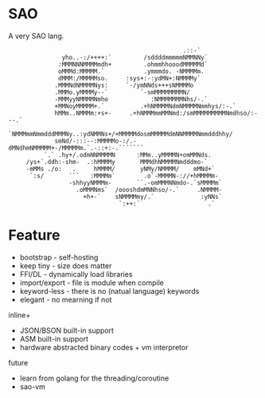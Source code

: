 # SAO

A very SAO lang.

```
                                                 .::-`                          
               yho..-:/++++:`         /sddddmmmmmNMMNNy`                        
              :MMMNNNMMMMmdh+         .ohmmhhooodMMMMMd`                        
              oMMMd:MMMMM.`           .ymmmdo. -NMMMMm.                         
              dMMM:/MMMMMso.     :sys+:-:ydMN+:NMMMMy`                          
             .MMMNdNMMMMNys:     `-/ymNNds+++sNMMMMo                            
             .MMMo.yMMMMy--`         `-smMMMMMMMMN/                             
             -MMMyyNMMMMNmho            :NMMMMMMMNhs/-.`                        
             +MMNoyMMMMM+.`          .+hNMMMMNdmNMMMMNmmhys/:-.`                
             hMMm..NMMMm:+s+-     .+hNMMMmmMMNmd:/smMMMMMMMMMNmdhso/:---.`      
            `NMMMmmNmmdddMMMNy..:ydNMMNs+/+MMMMMdosmMMMMMdmNNMMMMNmmdddhhy/     
             smNd/-:::--:MMMMMo-:/.-dMNdhmNMMMMM+-/MMMMMm.`.-::+:-.```````      
          `.` .hy+/.odmNNMMMMN      :MMm..yMMMMN+omMMNds.                       
     /ys+`.ddh:-shm-  .:hMMMMy       MMMdhNMMMMNmdddmo-`                        
     -mMMs ./o:   .     hMMMM/       yNMy/NMMMM/    mMNd+`                      
      `:s/       ```   :MMMMm`        .o`-MMMMN-://+hMMMMm-                     
                 -shhyyNMMMm-       ``.-omMMMNNmdo-.`sMMMMm`                    
                   .oMMMNms`  /oooshdmMNNhso/-.`     .NMMMM-                    
                     +h+-`    sNMMMMmy/.`             :yNNs`                    
                               `:++:`                   .`                      
```

# Feature

* bootstrap - self-hosting
* keep tiny - size does matter
* FFI/DL - dynamically load libraries
* import/export - file is module when compile
* keyword-less - there is no (natual language) keywords
* elegant - no mearning if not

inline+

* JSON/BSON built-in support
* ASM built-in support
* hardware abstracted binary codes + vm interpretor

future

* learn from golang for the threading/coroutine
* sao-vm

















